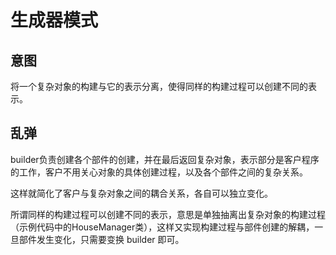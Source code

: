 # 生成器模式

## 意图

将一个复杂对象的构建与它的表示分离，使得同样的构建过程可以创建不同的表示。

## 乱弹

builder负责创建各个部件的创建，并在最后返回复杂对象，表示部分是客户程序的工作，客户不用关心对象的具体创建过程，以及各个部件之间的复杂关系。

这样就简化了客户与复杂对象之间的耦合关系，各自可以独立变化。

所谓同样的构建过程可以创建不同的表示，意思是单独抽离出复杂对象的构建过程（示例代码中的HouseManager类），这样又实现构建过程与部件创建的解耦，一旦部件发生变化，只需要变换 builder 即可。



